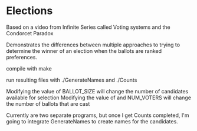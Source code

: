 # Elections
Based on a video from Infinite Series called Voting systems and the Condorcet Paradox

Demonstrates the differences between multiple approaches to trying to determine the
winner of an election when the ballots are ranked preferences.

compile with make

run resulting files with ./GenerateNames and ./Counts

Modifying the value of BALLOT_SIZE will change the number of candidates available for selection
Modifying the value of and NUM_VOTERS will change the number of ballots that are cast

Currently are two separate programs, but once I get Counts completed, 
I'm going to integrate GenerateNames to create names for the candidates.